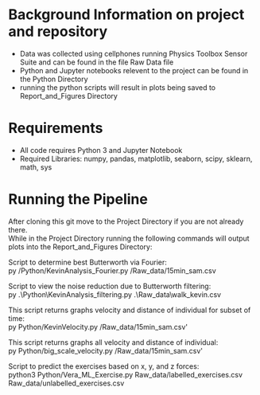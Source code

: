 # Background Information on project and repository

- Data was collected using cellphones running Physics Toolbox Sensor Suite and can be found in the file Raw Data file
- Python and Jupyter notebooks relevent to the project can be found in the Python Directory
- running the python scripts will result in plots being saved to Report_and_Figures Directory

# Requirements
- All code requires Python 3 and Jupyter Notebook
- Required Libraries: numpy, pandas, matplotlib, seaborn, scipy, sklearn, math, sys

# Running the Pipeline
After cloning this git move to the Project Directory if you are not already there.  
While in the Project Directory running the following commands will output plots
into the Report_and_Figures Directory:

Script to determine best Butterworth via Fourier:  
py /Python/KevinAnalysis_Fourier.py /Raw_data/15min_sam.csv

Script to view the noise reduction due to Butterworth filtering:  
py .\Python\KevinAnalysis_filtering.py .\Raw_data\walk_kevin.csv

This script returns graphs velocity and distance of individual for subset of time:  
py Python/KevinVelocity.py /Raw_data/15min_sam.csv'

This script returns graphs all velocity and distance of individual:  
py Python/big_scale_velocity.py /Raw_data/15min_sam.csv'

Script to predict the exercises based on x, y, and z forces:  
python3 Python/Vera_ML_Exercise.py Raw_data/labelled_exercises.csv Raw_data/unlabelled_exercises.csv